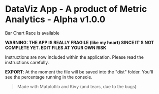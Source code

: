 # DataViz App - A product of Metric Analytics - Alpha v1.0.0 
Bar Chart Race is available

**WARNING: THE APP IS REALLY FRAGILE (like my heart) SINCE IT'S NOT COMPLETE YET. EDIT FILES AT YOUR OWN RISK**

Instructions are now included within the application. Please read the instructions carefully.

**EXPORT**: At the moment the file will be saved into the "dist" folder. You'll see the percentage running in the console.

>Made with Matplotlib and Kivy (and tears, due to the bugs)
